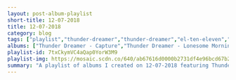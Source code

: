 ```yaml
---
layout: post-album-playlist
short-title: 12-07-2018
title: 12-07-2018
category: blog
tags: ["playlist","thunder-dreamer","thunder-dreamer","el-ten-eleven","chin-up-chin-up","chin-up-chin-up","paws","cymbals-eat-guitars","cloud-nothings","vacations","various-artists","daniel-pemberton"]
albums: ["Thunder Dreamer - Capture","Thunder Dreamer - Lonesome Morning","El Ten Eleven - Banker's Hill","Chin Up Chin Up - We Should Have Never Lived Like We Were Skyscrapers","Chin Up Chin Up - This Harness Can't Ride Anything","PAWS - Cokefloat!","Cymbals Eat Guitars - Why There Are Mountains","Cloud Nothings - Turning On","Vacations - Days","Various Artists - Spider-Man: Into the Spider-Verse (Soundtrack From & Inspired by the Motion Picture)","Daniel Pemberton - Spider-Man: Into the Spider-Verse (Original Score)"]
playlist-id: 7txCkymVC4aQap0YorW3M9
playlist-img: https://mosaic.scdn.co/640/ab67616d0000b2731df4e96bcd67b209e9bee3f8ab67616d0000b27365ec21617eff9f70608a2217ab67616d0000b273f46a5b6a39c217e1ccd84a51ab67616d0000b273f9a49c7582bd6e4add99fdbb
summary: "A playlist of albums I created on 12-07-2018 featuring Thunder Dreamer, Thunder Dreamer, El Ten Eleven, Chin Up Chin Up, Chin Up Chin Up, PAWS, Cymbals Eat Guitars, Cloud Nothings, Vacations, Various Artists, and Daniel Pemberton."
---
```

